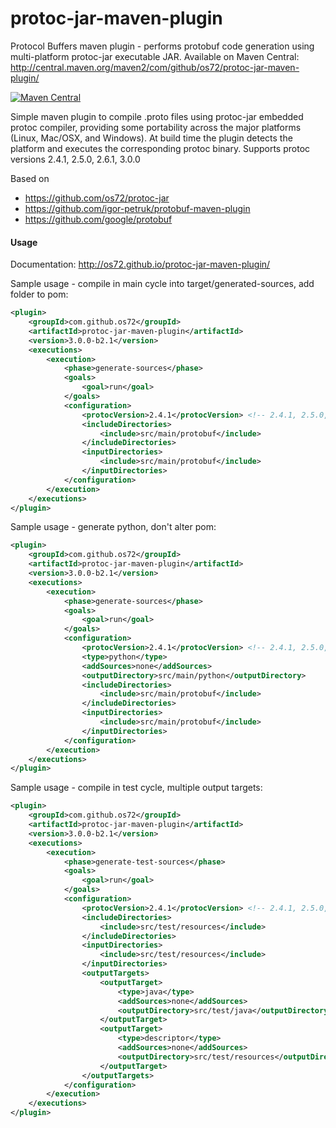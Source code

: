 protoc-jar-maven-plugin
=======================

Protocol Buffers maven plugin - performs protobuf code generation using multi-platform protoc-jar executable JAR.
Available on Maven Central: http://central.maven.org/maven2/com/github/os72/protoc-jar-maven-plugin/

[![Maven Central](https://img.shields.io/badge/maven%20central-3.0.0--b2.1-brightgreen.svg)](http://search.maven.org/#artifactdetails|com.github.os72|protoc-jar-maven-plugin|3.0.0-b2.1|)

Simple maven plugin to compile .proto files using protoc-jar embedded protoc compiler, providing some portability across the major platforms (Linux, Mac/OSX, and Windows). At build time the plugin detects the platform and executes the corresponding protoc binary. Supports protoc versions 2.4.1, 2.5.0, 2.6.1, 3.0.0

Based on
* https://github.com/os72/protoc-jar
* https://github.com/igor-petruk/protobuf-maven-plugin
* https://github.com/google/protobuf

#### Usage

Documentation: http://os72.github.io/protoc-jar-maven-plugin/

Sample usage - compile in main cycle into target/generated-sources, add folder to pom:
```xml
<plugin>
	<groupId>com.github.os72</groupId>
	<artifactId>protoc-jar-maven-plugin</artifactId>
	<version>3.0.0-b2.1</version>
	<executions>
		<execution>
			<phase>generate-sources</phase>
			<goals>
				<goal>run</goal>
			</goals>
			<configuration>
				<protocVersion>2.4.1</protocVersion> <!-- 2.4.1, 2.5.0, 2.6.1, 3.0.0 -->
				<includeDirectories>
					<include>src/main/protobuf</include>
				</includeDirectories>
				<inputDirectories>
					<include>src/main/protobuf</include>
				</inputDirectories>
			</configuration>
		</execution>
	</executions>
</plugin>
```

Sample usage - generate python, don't alter pom:
```xml
<plugin>
	<groupId>com.github.os72</groupId>
	<artifactId>protoc-jar-maven-plugin</artifactId>
	<version>3.0.0-b2.1</version>
	<executions>
		<execution>
			<phase>generate-sources</phase>
			<goals>
				<goal>run</goal>
			</goals>
			<configuration>
				<protocVersion>2.4.1</protocVersion> <!-- 2.4.1, 2.5.0, 2.6.1, 3.0.0 -->
				<type>python</type>
				<addSources>none</addSources>
				<outputDirectory>src/main/python</outputDirectory>
				<includeDirectories>
					<include>src/main/protobuf</include>
				</includeDirectories>
				<inputDirectories>
					<include>src/main/protobuf</include>
				</inputDirectories>
			</configuration>
		</execution>
	</executions>
</plugin>
```

Sample usage - compile in test cycle, multiple output targets:
```xml
<plugin>
	<groupId>com.github.os72</groupId>
	<artifactId>protoc-jar-maven-plugin</artifactId>
	<version>3.0.0-b2.1</version>
	<executions>
		<execution>
			<phase>generate-test-sources</phase>
			<goals>
				<goal>run</goal>
			</goals>
			<configuration>
				<protocVersion>2.4.1</protocVersion> <!-- 2.4.1, 2.5.0, 2.6.1, 3.0.0 -->
				<includeDirectories>
					<include>src/test/resources</include>
				</includeDirectories>
				<inputDirectories>
					<include>src/test/resources</include>
				</inputDirectories>
				<outputTargets>
					<outputTarget>
						<type>java</type>
						<addSources>none</addSources>
						<outputDirectory>src/test/java</outputDirectory>
					</outputTarget>
					<outputTarget>
						<type>descriptor</type>
						<addSources>none</addSources>
						<outputDirectory>src/test/resources</outputDirectory>
					</outputTarget>
				</outputTargets>
			</configuration>
		</execution>
	</executions>
</plugin>
```
